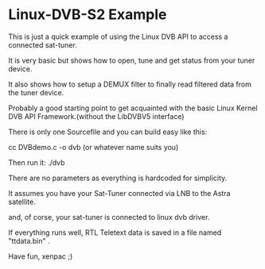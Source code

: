 # Linux-DVB-S2 Example

This is just a quick example of using the Linux DVB API to access a connected sat-tuner. 

It is very basic but shows how to open, tune and get status from your tuner device. 

It also shows how to setup a DEMUX filter to finally read filtered data from the tuner device. 

Probably a good starting point to get acquainted with the basic Linux Kernel DVB API Framework.(without the LibDVBV5 interface) 

There is only one Sourcefile and you can build easy like this: 
 
cc DVBdemo.c -o dvb   (or whatever name suits you) 

Then run it:  ./dvb 

There are no parameters as everything is hardcoded for simplicity. 

It assumes you have your Sat-Tuner connected via LNB to the Astra satellite. 
 
and, of corse, your sat-tuner is connected to linux dvb driver. 


If everything runs well, RTL Teletext data is saved in a file named "ttdata.bin" . 

Have fun, xenpac ;)

